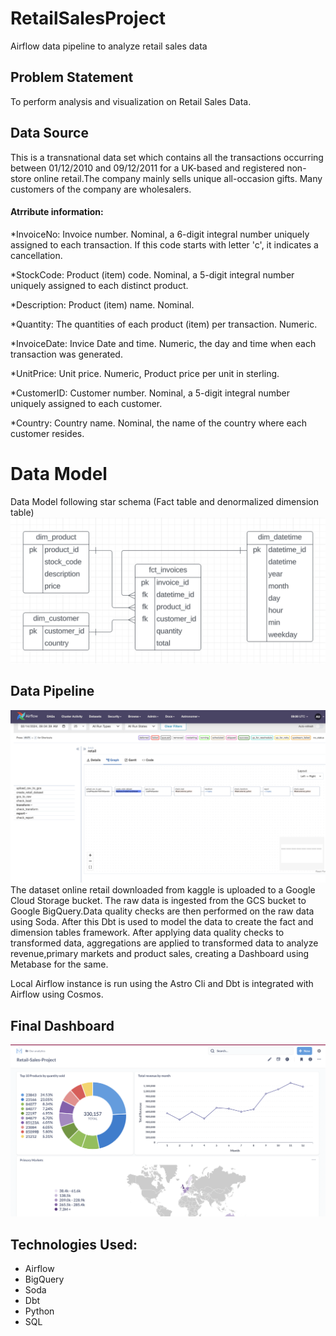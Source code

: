 # RetailSalesProject
Airflow data pipeline to analyze retail sales data


## Problem Statement
To perform analysis and visualization on Retail Sales Data.

## Data Source
This is a transnational data set which contains all the transactions occurring between 01/12/2010 and 09/12/2011 for a UK-based and registered non-store online retail.The company mainly sells unique all-occasion gifts. Many customers of the company are wholesalers.

#### Atrribute information:


*InvoiceNo: Invoice number. Nominal, a 6-digit integral number uniquely assigned to each transaction. If this code starts with letter 'c', it indicates a cancellation.

*StockCode: Product (item) code. Nominal, a 5-digit integral number uniquely assigned to each distinct product.

*Description: Product (item) name. Nominal.

*Quantity: The quantities of each product (item) per transaction. Numeric.

*InvoiceDate: Invice Date and time. Numeric, the day and time when each transaction was generated.

*UnitPrice: Unit price. Numeric, Product price per unit in sterling.

*CustomerID: Customer number. Nominal, a 5-digit integral number uniquely assigned to each customer.

*Country: Country name. Nominal, the name of the country where each customer resides.


# Data Model

Data Model following star schema (Fact table and denormalized dimension table)
![Data Model](./images/Data_Modelling.png)

## Data Pipeline
![Data Pipeline](./images/Airflow-UI.png)
The dataset online retail downloaded from kaggle is uploaded to a Google Cloud Storage bucket. The raw data is ingested from the GCS bucket to Google BigQuery.Data quality checks are then performed on the raw data using Soda.
After this Dbt is used to model the data to create the fact and dimension tables framework. After applying data quality checks to transformed data, aggregations are applied to transformed data to analyze revenue,primary markets and product sales, creating a Dashboard using Metabase for the same.

Local Airflow instance is run using the Astro Cli and Dbt is integrated with Airflow using Cosmos.

## Final Dashboard
![Dashboard ](./images/Metbase-Dashboard.png)

## Technologies Used:
- Airflow
- BigQuery
- Soda
- Dbt
- Python
- SQL